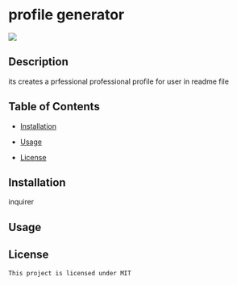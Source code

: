 # profile generator
  <img src="https://img.shields.io/badge/license-MIT-critical.svg">


  ## Description
  its creates a prfessional professional profile for user in readme file

  ## Table of Contents
* [Installation](#installation)

* [Usage](#usage)
  
* [License](#license)

## Installation
inquirer

## Usage  

## License
    
    This project is licensed under MIT

  
